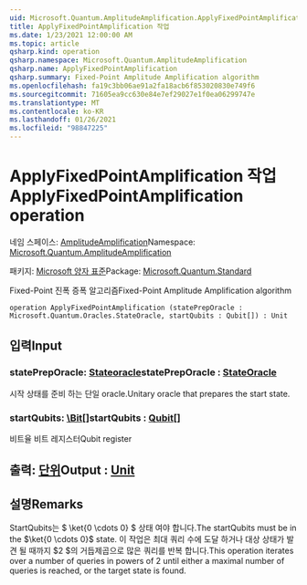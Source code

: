 ```yaml
---
uid: Microsoft.Quantum.AmplitudeAmplification.ApplyFixedPointAmplification
title: ApplyFixedPointAmplification 작업
ms.date: 1/23/2021 12:00:00 AM
ms.topic: article
qsharp.kind: operation
qsharp.namespace: Microsoft.Quantum.AmplitudeAmplification
qsharp.name: ApplyFixedPointAmplification
qsharp.summary: Fixed-Point Amplitude Amplification algorithm
ms.openlocfilehash: fa19c3bb06ae91a2fa18acb6f853020830e749f6
ms.sourcegitcommit: 71605ea9cc630e84e7ef29027e1f0ea06299747e
ms.translationtype: MT
ms.contentlocale: ko-KR
ms.lasthandoff: 01/26/2021
ms.locfileid: "98847225"
---
```

# <a name="applyfixedpointamplification-operation"></a><span data-ttu-id="f89b3-102">ApplyFixedPointAmplification 작업</span><span class="sxs-lookup"><span data-stu-id="f89b3-102">ApplyFixedPointAmplification operation</span></span>

<span data-ttu-id="f89b3-103">네임 스페이스: [AmplitudeAmplification](xref:Microsoft.Quantum.AmplitudeAmplification)</span><span class="sxs-lookup"><span data-stu-id="f89b3-103">Namespace: [Microsoft.Quantum.AmplitudeAmplification](xref:Microsoft.Quantum.AmplitudeAmplification)</span></span>

<span data-ttu-id="f89b3-104">패키지: [Microsoft 양자 표준](https://nuget.org/packages/Microsoft.Quantum.Standard)</span><span class="sxs-lookup"><span data-stu-id="f89b3-104">Package: [Microsoft.Quantum.Standard](https://nuget.org/packages/Microsoft.Quantum.Standard)</span></span>


<span data-ttu-id="f89b3-105">Fixed-Point 진폭 증폭 알고리즘</span><span class="sxs-lookup"><span data-stu-id="f89b3-105">Fixed-Point Amplitude Amplification algorithm</span></span>

```qsharp
operation ApplyFixedPointAmplification (statePrepOracle : Microsoft.Quantum.Oracles.StateOracle, startQubits : Qubit[]) : Unit
```


## <a name="input"></a><span data-ttu-id="f89b3-106">입력</span><span class="sxs-lookup"><span data-stu-id="f89b3-106">Input</span></span>

### <a name="statepreporacle--stateoracle"></a><span data-ttu-id="f89b3-107">statePrepOracle: [Stateoracle](xref:Microsoft.Quantum.Oracles.StateOracle)</span><span class="sxs-lookup"><span data-stu-id="f89b3-107">statePrepOracle : [StateOracle](xref:Microsoft.Quantum.Oracles.StateOracle)</span></span>

<span data-ttu-id="f89b3-108">시작 상태를 준비 하는 단일 oracle.</span><span class="sxs-lookup"><span data-stu-id="f89b3-108">Unitary oracle that prepares the start state.</span></span>


### <a name="startqubits--qubit"></a><span data-ttu-id="f89b3-109">startQubits: [\Bit](xref:microsoft.quantum.lang-ref.qubit)[]</span><span class="sxs-lookup"><span data-stu-id="f89b3-109">startQubits : [Qubit](xref:microsoft.quantum.lang-ref.qubit)[]</span></span>

<span data-ttu-id="f89b3-110">비트율 비트 레지스터</span><span class="sxs-lookup"><span data-stu-id="f89b3-110">Qubit register</span></span>



## <a name="output--unit"></a><span data-ttu-id="f89b3-111">출력: [단위](xref:microsoft.quantum.lang-ref.unit)</span><span class="sxs-lookup"><span data-stu-id="f89b3-111">Output : [Unit](xref:microsoft.quantum.lang-ref.unit)</span></span>



## <a name="remarks"></a><span data-ttu-id="f89b3-112">설명</span><span class="sxs-lookup"><span data-stu-id="f89b3-112">Remarks</span></span>

<span data-ttu-id="f89b3-113">StartQubits는 $ \ket{0 \cdots 0} $ 상태 여야 합니다.</span><span class="sxs-lookup"><span data-stu-id="f89b3-113">The startQubits must be in the $\ket{0 \cdots 0}$ state.</span></span> <span data-ttu-id="f89b3-114">이 작업은 최대 쿼리 수에 도달 하거나 대상 상태가 발견 될 때까지 $2 $의 거듭제곱으로 많은 쿼리를 반복 합니다.</span><span class="sxs-lookup"><span data-stu-id="f89b3-114">This operation iterates over a number of queries in powers of $2$ until either a maximal number of queries is reached, or the target state is found.</span></span>